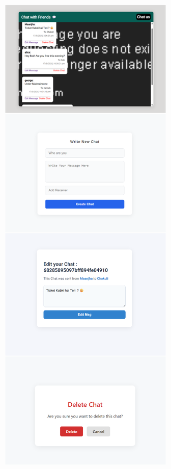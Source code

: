 ![Chat UI](public/ChatUi.png)
<br/>
![New](public/new.png)
<br/>
![Edit](public/edit.png)
<br/>
![Delete](public/delete.png)

